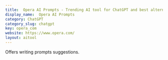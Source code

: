 ```yaml
---
title:  Opera AI Prompts - Trending AI tool for ChatGPT and best alternatives
display_name:  Opera AI Prompts
category: ChatGPT
category_slug: chatgpt
key: opera_com
website: https://www.opera.com/
layout: aitool
---
```


Offers writing prompts suggestions.
